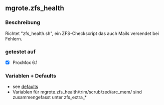 ## mgrote.zfs_health

### Beschreibung
Richtet "zfs_health.sh", ein ZFS-Checkscript das auch Mails versendet bei Fehlern.


### getestet auf
- [x] ProxMox 6.1

### Variablen + Defaults
- see [defaults](./defaults/main.yml)
- Variablen für mgrote.zfs_health/trim/scrub/zed/arc_mem/ sind zusammengefasst unter zfs_extra_*
